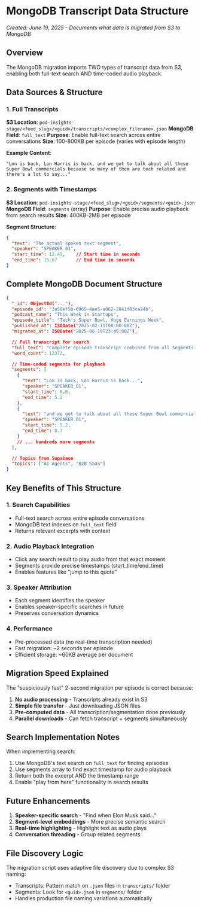# MongoDB Transcript Data Structure

*Created: June 19, 2025 - Documents what data is migrated from S3 to MongoDB*

## Overview

The MongoDB migration imports TWO types of transcript data from S3, enabling both full-text search AND time-coded audio playback.

## Data Sources & Structure

### 1. Full Transcripts
**S3 Location**: `pod-insights-stage/<feed_slug>/<guid>/transcripts/<complex_filename>.json`
**MongoDB Field**: `full_text`
**Purpose**: Enable full-text search across entire conversations
**Size**: 100-800KB per episode (varies with episode length)

**Example Content**:
```
"Lon is back, Lon Harris is back, and we got to talk about all these Super Bowl commercials because so many of them are tech related and there's a lot to say..."
```

### 2. Segments with Timestamps
**S3 Location**: `pod-insights-stage/<feed_slug>/<guid>/segments/<guid>.json`
**MongoDB Field**: `segments` (array)
**Purpose**: Enable precise audio playback from search results
**Size**: 400KB-2MB per episode

**Segment Structure**:
```json
{
  "text": "The actual spoken text segment",
  "speaker": "SPEAKER_01",
  "start_time": 12.45,    // Start time in seconds
  "end_time": 15.67       // End time in seconds
}
```

## Complete MongoDB Document Structure

```json
{
  "_id": ObjectId("..."),
  "episode_id": "3a50ef5b-6965-4ae5-a062-2841f83ca24b",
  "podcast_name": "This Week in Startups",
  "episode_title": "Tech's Super Bowl, Huge Earnings Week",
  "published_at": ISODate("2025-02-11T00:00:00Z"),
  "migrated_at": ISODate("2025-06-19T23:45:00Z"),

  // Full transcript for search
  "full_text": "Complete episode transcript combined from all segments...",
  "word_count": 12373,

  // Time-coded segments for playback
  "segments": [
    {
      "text": "Lon is back, Lon Harris is back...",
      "speaker": "SPEAKER_01",
      "start_time": 0.0,
      "end_time": 5.2
    },
    {
      "text": "and we got to talk about all these Super Bowl commercials...",
      "speaker": "SPEAKER_01",
      "start_time": 5.2,
      "end_time": 8.7
    }
    // ... hundreds more segments
  ],

  // Topics from Supabase
  "topics": ["AI Agents", "B2B SaaS"]
}
```

## Key Benefits of This Structure

### 1. **Search Capabilities**
- Full-text search across entire episode conversations
- MongoDB text indexes on `full_text` field
- Returns relevant excerpts with context

### 2. **Audio Playback Integration**
- Click any search result to play audio from that exact moment
- Segments provide precise timestamps (start_time/end_time)
- Enables features like "jump to this quote"

### 3. **Speaker Attribution**
- Each segment identifies the speaker
- Enables speaker-specific searches in future
- Preserves conversation dynamics

### 4. **Performance**
- Pre-processed data (no real-time transcription needed)
- Fast migration: ~2 seconds per episode
- Efficient storage: ~60KB average per document

## Migration Speed Explained

The "suspiciously fast" 2-second migration per episode is correct because:
1. **No audio processing** - Transcripts already exist in S3
2. **Simple file transfer** - Just downloading JSON files
3. **Pre-computed data** - All transcription/segmentation done previously
4. **Parallel downloads** - Can fetch transcript + segments simultaneously

## Search Implementation Notes

When implementing search:
1. Use MongoDB's text search on `full_text` for finding episodes
2. Use segments array to find exact timestamp for audio playback
3. Return both the excerpt AND the timestamp range
4. Enable "play from here" functionality in search results

## Future Enhancements

1. **Speaker-specific search** - "Find when Elon Musk said..."
2. **Segment-level embeddings** - More precise semantic search
3. **Real-time highlighting** - Highlight text as audio plays
4. **Conversation threading** - Group related segments

## File Discovery Logic

The migration script uses adaptive file discovery due to complex S3 naming:
- Transcripts: Pattern match on `.json` files in `transcripts/` folder
- Segments: Look for `<guid>.json` in `segments/` folder
- Handles production file naming variations automatically
